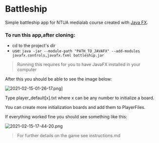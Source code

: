 # Battleship

Simple battleship app for NTUA medialab course created with [Java FX](https://openjfx.io/).

### To run this app,after cloning:
* cd to the project's dir
* use: ```java -jar --module-path "PATH_TO_JAVAFX" --add-modules javafx.controls,javafx.fxml battleship.jar```
> Running this requires for you to have JavaFX installed in your computer

After this you should be able to see the image below:

![2021-02-15-01-26-17.png](https://i.postimg.cc/K8d35L3m/2021-02-15-01-26-17.png)]

Type player_default[x].txt where x can be any number to initialize a board.

You can create more initialization boards and add them to PlayerFiles.

If everything worked fine you should see something like this:

![2021-02-15-17-44-20.png](https://i.postimg.cc/ZKXqkmbc/2021-02-15-17-44-20.png)

> For further details on the game see instructions.md

